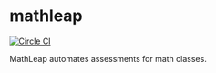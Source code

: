 # mathleap

[![Circle CI](https://circleci.com/gh/gaye/mathleap/tree/master.svg?style=svg&circle-token=a295f89ade21cfdf08bfdeeb02956b94a5c35a29)](https://circleci.com/gh/gaye/mathleap/tree/master)

MathLeap automates assessments for math classes.
